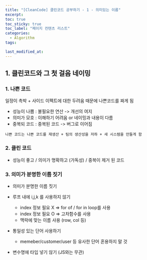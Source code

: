 ```yaml
---
title: "[CleanCode] 클린코드 공부하기 - 1 - 의미있는 이름"
excerpt:
toc: true
toc_sticky: true
toc_label: "페이지 컨텐츠 리스트"
categories:
  - Algorithm
tags:

last_modified_at:
---
```


## **1. 클린코드와 그 첫 걸음 네이밍**

### 1. 나쁜 코드

일정이 촉박 + 사이드 이펙트에 대한 두려움 때문에 나쁜코드를 짜게 됨

- 성능이 나쁨 : 불필요한 연산 -> 개선의 여지
- 의미가 모호 : 이해하기 어려움 or 네이밍과 내용이 다름
- 중복되 코드 : 중복된 코드 -> 버그로 이어짐

`나쁜 코드는 나쁜 코드를 재생산 + 팀의 생산성을 저하 + 새 시스템을 만들게 함`

### 2. 클린 코드

- 성능이 좋고 / 의미가 명확하고 (가독성) / 중복이 제거 된 코드

### 3. 의미가 분명한 이름 짓기

- 의미가 분명한 이름 짓기

- 루프 내에 i,j,k 를 사용하지 않기

  - index 정보 필요 X => for of / for in loop를 사용
  - index 정보 필요 O => 고차함수를 사용
  - 맥락에 맞는 이름 사용 (row, col 등)

- 통일성 있는 단어 사용하기

  - memeber/customer/user 등 유사한 단어 혼용하지 말 것

- 변수명에 타입 넣기 않기 (JS와는 무관)
